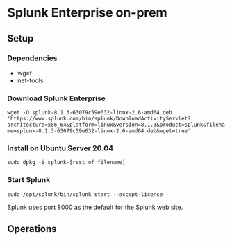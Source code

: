# Splunk Enterprise on-prem

## Setup
### Dependencies
- wget
- net-tools

### Download Splunk Enterprise

`wget -O splunk-8.1.3-63079c59e632-linux-2.6-amd64.deb 'https://www.splunk.com/bin/splunk/DownloadActivityServlet?architecture=x86_64&platform=linux&version=8.1.3&product=splunk&filename=splunk-8.1.3-63079c59e632-linux-2.6-amd64.deb&wget=true'`

### Install on Ubuntu Server 20.04

`sudo dpkg -i splunk-[rest of filename]`

### Start Splunk

`sudo /opt/splunk/bin/splunk start --accept-license`

Splunk uses port 8000 as the default for the Splunk web site.

## Operations
